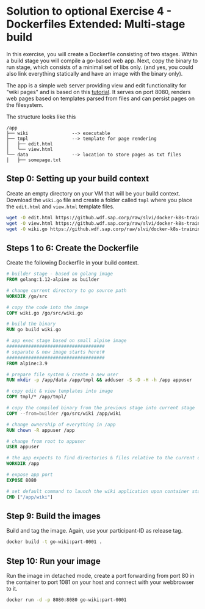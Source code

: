 # Solution to optional Exercise 4 - Dockerfiles Extended: Multi-stage build

In this exercise, you will create a Dockerfile consisting of two stages. Within a build stage you will compile a go-based web app. Next, copy the binary to run stage, which consists of a minimal set of libs only. (and yes, you could also link everything statically and have an image with the binary only). 

The app is a simple web server providing view and edit functionality for "wiki pages" and is based on this [tutorial](https://golang.org/doc/articles/wiki/). It serves on port 8080, renders web pages based on templates parsed from files and can persist pages on the filesystem.

The structure looks like this
```
/app
├── wiki                --> executable
├── tmpl                --> template for page rendering
│   ├── edit.html
│   └── view.html
└── data                --> location to store pages as txt files
│   ├── somepage.txt
```

## Step 0: Setting up your build context

Create an empty directory on your VM that will be your build context. Download the `wiki.go` file and create a folder called `tmpl` where you place the `edit.html` and `view.html` template files.

```bash
wget -O edit.html https://github.wdf.sap.corp/raw/slvi/docker-k8s-training/master/docker/res/edit.html
wget -O view.html https://github.wdf.sap.corp/raw/slvi/docker-k8s-training/master/docker/res/view.html
wget -O wiki.go https://github.wdf.sap.corp/raw/slvi/docker-k8s-training/master/docker/res/wiki.go
```

## Steps 1 to 6: Create the Dockerfile

Create the following Dockerfile in your build context.

```Dockerfile
# builder stage - based on golang image
FROM golang:1.12-alpine as builder

# change current directory to go source path
WORKDIR /go/src

# copy the code into the image
COPY wiki.go /go/src/wiki.go

# build the binary
RUN go build wiki.go

# app exec stage based on small alpine image
####################################
# separate & new image starts here!#
####################################
FROM alpine:3.9

# prepare file system & create a new user
RUN mkdir -p /app/data /app/tmpl && adduser -S -D -H -h /app appuser

# copy edit & view templates into image
COPY tmpl/* /app/tmpl/

# copy the compiled binary from the previous stage into current stage
COPY --from=builder /go/src/wiki /app/wiki

# change ownership of everything in /app
RUN chown -R appuser /app

# change from root to appuser
USER appuser

# the app expects to find directories & files relative to the current directory
WORKDIR /app

# expose app port 
EXPOSE 8080

# set default command to launch the wiki application upon container start
CMD ["/app/wiki"]
```

## Step 9: Build the images

Build and tag the image. Again, use your participant-ID as release tag.

```bash
docker build -t go-wiki:part-0001 .
```

## Step 10: Run your image

Run the image im detached mode, create a port forwarding from port 80 in the container to port 1081 on your host and connect with your webbrowser to it.

```bash
docker run -d -p 8080:8080 go-wiki:part-0001
```
